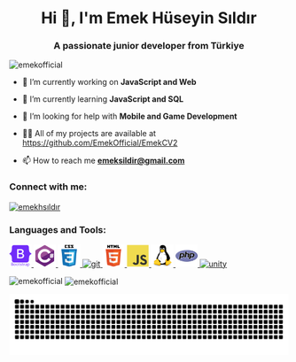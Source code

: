 <h1 align="center">Hi 👋, I'm Emek Hüseyin Sıldır</h1>
<h3 align="center">A passionate junior developer from Türkiye</h3>

<p align="left"> <img src="https://komarev.com/ghpvc/?username=emekofficial&label=Profile%20views&color=0e75b6&style=flat" alt="emekofficial" /> </p>

- 🔭 I’m currently working on **JavaScript and Web**

- 🌱 I’m currently learning **JavaScript and SQL**

- 🤝 I’m looking for help with **Mobile and Game Development**

- 👨‍💻 All of my projects are available at https://github.com/EmekOfficial/EmekCV2

- 📫 How to reach me **emeksildir@gmail.com**

<h3 align="left">Connect with me:</h3>
<p align="left">
<a href="https://linkedin.com/in/emekhsıldır" target="blank"><img align="center" src="https://raw.githubusercontent.com/rahuldkjain/github-profile-readme-generator/master/src/images/icons/Social/linked-in-alt.svg" alt="emekhsıldır" height="30" width="40" /></a>
</p>
<h3 align="left">Languages and Tools:</h3>
<p align="left"> <a href="https://getbootstrap.com" target="_blank" rel="noreferrer"> <img src="https://raw.githubusercontent.com/devicons/devicon/master/icons/bootstrap/bootstrap-plain-wordmark.svg" alt="bootstrap" width="40" height="40"/> </a> <a href="https://www.w3schools.com/cs/" target="_blank" rel="noreferrer"> <img src="https://raw.githubusercontent.com/devicons/devicon/master/icons/csharp/csharp-original.svg" alt="csharp" width="40" height="40"/> </a> <a href="https://www.w3schools.com/css/" target="_blank" rel="noreferrer"> <img src="https://raw.githubusercontent.com/devicons/devicon/master/icons/css3/css3-original-wordmark.svg" alt="css3" width="40" height="40"/> </a> <a href="https://git-scm.com/" target="_blank" rel="noreferrer"> <img src="https://www.vectorlogo.zone/logos/git-scm/git-scm-icon.svg" alt="git" width="40" height="40"/> </a> <a href="https://www.w3.org/html/" target="_blank" rel="noreferrer"> <img src="https://raw.githubusercontent.com/devicons/devicon/master/icons/html5/html5-original-wordmark.svg" alt="html5" width="40" height="40"/> </a> <a href="https://developer.mozilla.org/en-US/docs/Web/JavaScript" target="_blank" rel="noreferrer"> <img src="https://raw.githubusercontent.com/devicons/devicon/master/icons/javascript/javascript-original.svg" alt="javascript" width="40" height="40"/> </a> <a href="https://www.linux.org/" target="_blank" rel="noreferrer"> <img src="https://raw.githubusercontent.com/devicons/devicon/master/icons/linux/linux-original.svg" alt="linux" width="40" height="40"/> </a> <a href="https://www.php.net" target="_blank" rel="noreferrer"> <img src="https://raw.githubusercontent.com/devicons/devicon/master/icons/php/php-original.svg" alt="php" width="40" height="40"/> </a> <a href="https://unity.com/" target="_blank" rel="noreferrer"> <img src="https://www.vectorlogo.zone/logos/unity3d/unity3d-icon.svg" alt="unity" width="40" height="40"/> </a> </p>


<p><img align="left" src="https://github-readme-stats.vercel.app/api/top-langs?username=emekofficial&show_icons=true&locale=en&layout=donut-vertical&theme=tokyonight" alt="emekofficial" /></p>

<p>&nbsp;<img align="center" src="https://github-readme-stats.vercel.app/api?username=emekofficial&show_icons=true&locale=en&theme=tokyonight" alt="emekofficial" /></p>


<picture>
  <source media="(prefers-color-scheme: dark)" srcset="https://raw.githubusercontent.com/EmekOfficial/EmekOfficial/output/github-contribution-grid-snake-dark.svg">
  <source media="(prefers-color-scheme: light)" srcset="https://raw.githubusercontent.com/EmekOfficial/EmekOfficial/output/github-contribution-grid-snake.svg">
  <img alt="github contribution grid snake animation" src="https://raw.githubusercontent.com/EmekOfficial/EmekOfficial/output/github-contribution-grid-snake.svg">
</picture>
